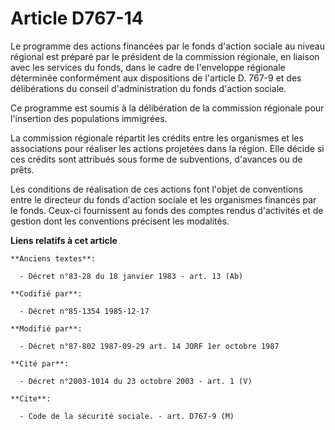 # Article D767-14

Le programme des actions financées par le fonds d'action sociale au niveau régional est préparé par le président de la
commission régionale, en liaison avec les services du fonds, dans le cadre de l'enveloppe régionale déterminée conformément
aux dispositions de l'article D. 767-9 et des délibérations du conseil d'administration du fonds d'action sociale.

Ce programme est soumis à la délibération de la commission régionale pour l'insertion des populations immigrées.

La commission régionale répartit les crédits entre les organismes et les associations pour réaliser les actions projetées
dans la région. Elle décide si ces crédits sont attribués sous forme de subventions, d'avances ou de prêts.

Les conditions de réalisation de ces actions font l'objet de conventions entre le directeur du fonds d'action sociale et les
organismes financés par le fonds. Ceux-ci fournissent au fonds des comptes rendus d'activités et de gestion dont les
conventions précisent les modalités.

**Liens relatifs à cet article**

	**Anciens textes**:

	  - Décret n°83-28 du 18 janvier 1983 - art. 13 (Ab)

	**Codifié par**:

	  - Décret n°85-1354 1985-12-17

	**Modifié par**:

	  - Décret n°87-802 1987-09-29 art. 14 JORF 1er octobre 1987

	**Cité par**:

	  - Décret n°2003-1014 du 23 octobre 2003 - art. 1 (V)

	**Cite**:

	  - Code de la sécurité sociale. - art. D767-9 (M)
